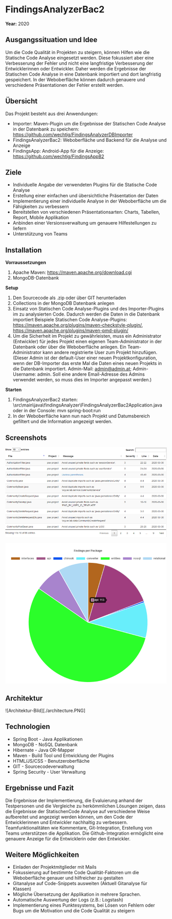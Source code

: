 # FindingsAnalyzerBac2
__Year:__ 2020  

## Ausgangssituation und Idee
Um die Code Qualität in Projekten zu steigern, können Hilfen wie die Statische Code Analyse eingesetzt werden. Diese fokussiert aber eine Verbesserung der Fehler und nicht eine langfristige Verbesserung der Entwicklerinnen oder Entwickler. 
Daher werden die Ergebnisse der Statischen Code Analyse in eine Datenbank importiert und dort langfristig gespeichert. In der Weboberfläche können dadurch genauere und verschiedene Präsentationen der Fehler erstellt werden. 

## Übersicht
Das Projekt besteht aus drei Anwendungen:
* Importer: Maven-Plugin um die Ergebnisse der Statischen Code Analyse in der Datenbank zu speichern: https://github.com/wechtig/FindingsAnalyzerDBImporter
* FindingsAnalyzerBac2: Weboberfläche und Backend für die Analyse und Anzeige
* FindingsApp: Android-App für die Anzeige: https://github.com/wechtig/FindingsAppB2

## Ziele
* Individuelle Angabe der verwendeten Plugins für die Statische Code Analyse 
* Erstellung einer einfachen und übersichtliche Präsentation der Daten
* Implementierung einer individuelle Analyse in der Weboberfläche um die Fähigkeiten zu verbessern
* Bereitstellen von verschiedenen Präsentationsarten: Charts, Tabellen, Report, Mobile Applikation
* Anbinden einer Versionsverwaltung um genauere Hilfestellungen zu liefern
* Unterstützung von Teams

## Installation
__Vorraussetzungen__  
1. Apache Maven: https://maven.apache.org/download.cgi  
2. MongoDB-Datenbank
    
__Setup__  
1. Den Sourcecode als .zip oder über GIT herunterladen
2. Collections in der MongoDB Datenbank anlegen 
3. Einsatz von Statischen Code Analyse-Plugins und des Importer-Plugins im zu analysierten Code. Dadurch werden die Daten in die Datenbank importiert
    Beispiele Statischen Code Analyse-Plugins: https://maven.apache.org/plugins/maven-checkstyle-plugin/, https://maven.apache.org/plugins/maven-pmd-plugin/
4. Um die Sicherheit im Projekt zu gewährleisten, muss ein Administrator (Entwickler) für jedes Projekt einen eigenen Team-Administrator in der Datenbank oder über die Weboberfläche anlegen. Ein Team-Administrator kann andere registrierte User zum Projekt hinzufügen. (Dieser Admin ist der default-User einer neuen Projektkonfiguration, wenn der DB-Importer das erste Mal die Daten eines neuen Projekts in die Datenbank importiert. Admin-Mail: admin@admin.at; Admin-Username: admin. Soll eine andere Email-Adresse des Admins verwendet werden, so muss dies im Importer angepasst werden.)

__Starten__
1. FindingsAnalyzerBac2 starten: \src\main\java\findingsAnalyzer\FindingsAnalyzerBac2Application.java oder in der Console: mvn spring-boot:run
2. In der Weboberfläche kann nun nach Projekt und Datumsbereich gefiltert und die Information angezeigt werden.  

## Screenshots
![Tabelle-Bild](./table.PNG)

![Chart-Bild](./chart.PNG)
## Architektur
![Architektur-Bild][./architecture.PNG]
## Technologien
* Spring Boot - Java Applikationen
* MongoDB - NoSQL Datenbank
* Hibernate - Java OR-Mapper
* Maven - Build Tool und Entwicklung der Plugins 
* HTML/JS/CSS - Benutzeroberfläche
* GIT - Sourcecodeverwaltung
* Spring Security - User Verwaltung
## Ergebnisse und Fazit
Die Ergebnisse der Implementierung, die Evaluierung anhand der Testpersonen und die Vergleiche zu herkömmlichen Lösungen zeigen, dass die Ergebnisse der StatischenCode Analyse auf verschiedene Weise aufbereitet und angezeigt werden können, um den Code der Entwicklerinnen und Entwickler nachhaltig zu verbessern. Teamfunktionalitäten wie Kommentare, Git-Integration, Erstellung von Teams unterstützen die Applikation. Die Github-Integration ermöglicht eine genauere Anzeige für die Entwicklerin oder den Entwickler. 
## Weitere Möglichkeiten
* Einladen der Projektmitglieder mit Mails
* Fokussierung auf bestimmte Code Qualität-Faktoren um die Weboberfläche genauer und hilfreicher zu gestalten 
* Gitanalyse auf Code-Snippets ausweiten (Aktuell Gitanalyse für Klassen) 
* Mögliche Übersetzung der Applikation in mehrere Sprachen.
* Automatische Auswertung der Logs (z.B.: Logstash)
* Implementierung eines Punktesystems, bei Lösen von Fehlern oder Bugs um die Motivation und die Code Qualität zu steigern





